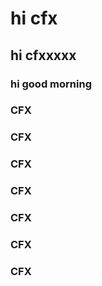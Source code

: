 # hi cfx

## hi cfxxxxx

### hi good morning
### CFX
### CFX
### CFX
### CFX
### CFX

### CFX

### CFX